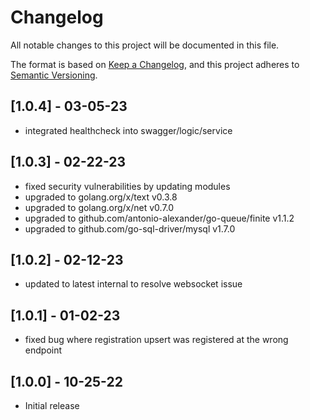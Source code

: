 # Changelog

All notable changes to this project will be documented in this file.

The format is based on [Keep a Changelog](https://keepachangelog.com/en/1.0.0/),
and this project adheres to [Semantic Versioning](https://semver.org/spec/v2.0.0.html).

## [1.0.4] - 03-05-23

- integrated healthcheck into swagger/logic/service

## [1.0.3] - 02-22-23

- fixed security vulnerabilities by updating modules
- upgraded to golang.org/x/text v0.3.8
- upgraded to golang.org/x/net v0.7.0
- upgraded to github.com/antonio-alexander/go-queue/finite v1.1.2
- upgraded to github.com/go-sql-driver/mysql v1.7.0

## [1.0.2] - 02-12-23

- updated to latest internal to resolve websocket issue

## [1.0.1] - 01-02-23

- fixed bug where registration upsert was registered at the wrong endpoint

## [1.0.0] - 10-25-22

- Initial release
